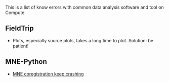 This is a list of know errors with common data analysis software and tool on Compute.

## FieldTrip
* Plots, especially source plots, takes a long time to plot. Solution: be patient!

## MNE-Python
* [MNE coregistration keep crashing](https://github.com/natmegsweden/NatMEG_Wiki/wiki/MNE-coregistration-crash)